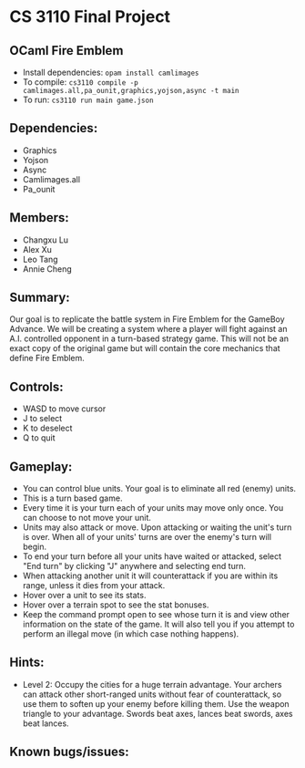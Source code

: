 # CS 3110 Final Project
## OCaml Fire Emblem
- Install dependencies: `opam install camlimages`
- To compile: `cs3110 compile -p camlimages.all,pa_ounit,graphics,yojson,async -t main`
- To run: `cs3110 run main game.json`

## Dependencies:
- Graphics
- Yojson
- Async
- Camlimages.all
- Pa_ounit

## Members:
- Changxu Lu
- Alex Xu
- Leo Tang
- Annie Cheng

## Summary:
Our goal is to replicate the battle system in Fire Emblem for the GameBoy Advance. We will be creating a system where a player will fight against an A.I. controlled opponent in a turn-based strategy game. This will not be an exact copy of the original game but will contain the core mechanics that define Fire Emblem.

## Controls:
- WASD to move cursor
- J to select
- K to deselect
- Q to quit

## Gameplay:
- You can control blue units. Your goal is to eliminate all red (enemy) units.
- This is a turn based game.
- Every time it is your turn each of your units may move only once. You can choose to not move your unit.
- Units may also attack or move. Upon attacking or waiting the unit's turn is over. When all of your units' turns are over the enemy's turn will begin.
- To end your turn before all your units have waited or attacked, select "End turn" by clicking "J" anywhere and selecting end turn.
- When attacking another unit it will counterattack if you are within its range, unless it dies from your attack.
- Hover over a unit to see its stats.
- Hover over a terrain spot to see the stat bonuses.
- Keep the command prompt open to see whose turn it is and view other information on the state of the game. It will also tell you if you attempt to perform an illegal move (in which case nothing happens).

## Hints:
- Level 2:
  Occupy the cities for a huge terrain advantage.
  Your archers can attack other short-ranged units without fear of counterattack, so use them to soften up your enemy before killing them.
  Use the weapon triangle to your advantage. Swords beat axes, lances beat swords, axes beat lances.

## Known bugs/issues:



